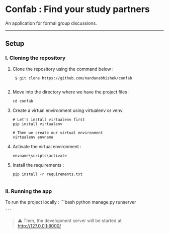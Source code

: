 # Confab : Find your study partners

An application for formal group discussions.

**<hr>**


## Setup

### I. Cloning the repository

1. Clone the repository using the command below :
   ```console
    $ git clone https://github.com/nandanabhishek/confab
    
    ```
    
2. Move into the directory where we have the project files : 
   ```console
   cd confab

   ```
   
3.  Create a virtual environment using virtualenv or venv.
     ```console
     # Let's install virtualenv first
     pip install virtualenv

     # Then we create our virtual environment
     virtualenv envname
     
     ```
     
4. Activate the virtual environment :
   ```console
   envname\scripts\activate

   ```
   
5. Install the requirements :
   ```console
   pip install -r requirements.txt
 
   ```
   
### II. Running the app

To run the project locally :
    ```bash
    python manage.py runserver
    
    ```
    
> ⚠ Then, the development server will be started at http://127.0.0.1:8000/
   
